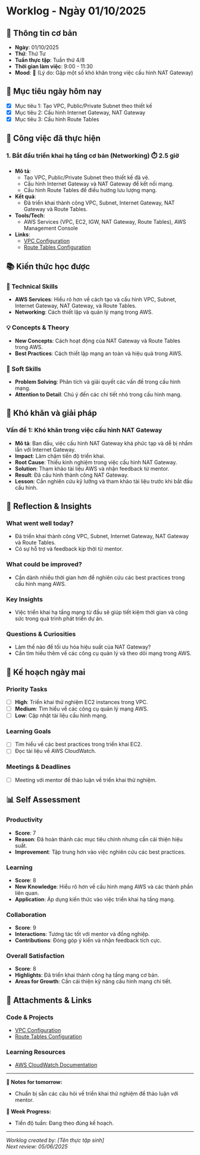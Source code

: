 # Worklog - Ngày 01/10/2025

## 📅 Thông tin cơ bản
- **Ngày**: 01/10/2025
- **Thứ**: Thứ Tư
- **Tuần thực tập**: Tuần thứ 4/8
- **Thời gian làm việc**: 9:00 - 11:30
- **Mood**: 🧐 (Lý do: Gặp một số khó khăn trong việc cấu hình NAT Gateway)

## 🎯 Mục tiêu ngày hôm nay
- [x] Mục tiêu 1: Tạo VPC, Public/Private Subnet theo thiết kế
- [x] Mục tiêu 2: Cấu hình Internet Gateway, NAT Gateway
- [x] Mục tiêu 3: Cấu hình Route Tables

## 💼 Công việc đã thực hiện

### 1. Bắt đầu triển khai hạ tầng cơ bản (Networking) ⏱️ 2.5 giờ
- **Mô tả**: 
  - Tạo VPC, Public/Private Subnet theo thiết kế đã vẽ.
  - Cấu hình Internet Gateway và NAT Gateway để kết nối mạng.
  - Cấu hình Route Tables để điều hướng lưu lượng mạng.
- **Kết quả**: 
  - Đã triển khai thành công VPC, Subnet, Internet Gateway, NAT Gateway và Route Tables.
- **Tools/Tech**: 
  - AWS Services (VPC, EC2, IGW, NAT Gateway, Route Tables), AWS Management Console
- **Links**: 
  - [VPC Configuration](https://example.com/vpc-config)
  - [Route Tables Configuration](https://example.com/route-tables)

## 📚 Kiến thức học được

### 🔧 Technical Skills
- **AWS Services**: Hiểu rõ hơn về cách tạo và cấu hình VPC, Subnet, Internet Gateway, NAT Gateway, và Route Tables.
- **Networking**: Cách thiết lập và quản lý mạng trong AWS.

### 💡 Concepts & Theory
- **New Concepts**: Cách hoạt động của NAT Gateway và Route Tables trong AWS.
- **Best Practices**: Cách thiết lập mạng an toàn và hiệu quả trong AWS.

### 🤝 Soft Skills
- **Problem Solving**: Phân tích và giải quyết các vấn đề trong cấu hình mạng.
- **Attention to Detail**: Chú ý đến các chi tiết nhỏ trong cấu hình mạng.

## 🚧 Khó khăn và giải pháp

### Vấn đề 1: Khó khăn trong việc cấu hình NAT Gateway
- **Mô tả**: Ban đầu, việc cấu hình NAT Gateway khá phức tạp và dễ bị nhầm lẫn với Internet Gateway.
- **Impact**: Làm chậm tiến độ triển khai.
- **Root Cause**: Thiếu kinh nghiệm trong việc cấu hình NAT Gateway.
- **Solution**: Tham khảo tài liệu AWS và nhận feedback từ mentor.
- **Result**: Đã cấu hình thành công NAT Gateway.
- **Lesson**: Cần nghiên cứu kỹ lưỡng và tham khảo tài liệu trước khi bắt đầu cấu hình.

## 🤔 Reflection & Insights

### What went well today?
- Đã triển khai thành công VPC, Subnet, Internet Gateway, NAT Gateway và Route Tables.
- Có sự hỗ trợ và feedback kịp thời từ mentor.

### What could be improved?
- Cần dành nhiều thời gian hơn để nghiên cứu các best practices trong cấu hình mạng AWS.

### Key Insights
- Việc triển khai hạ tầng mạng từ đầu sẽ giúp tiết kiệm thời gian và công sức trong quá trình phát triển dự án.

### Questions & Curiosities
- Làm thế nào để tối ưu hóa hiệu suất của NAT Gateway?
- Cần tìm hiểu thêm về các công cụ quản lý và theo dõi mạng trong AWS.

## 📅 Kế hoạch ngày mai

### Priority Tasks
- [ ] **High**: Triển khai thử nghiệm EC2 instances trong VPC.
- [ ] **Medium**: Tìm hiểu về các công cụ quản lý mạng AWS.
- [ ] **Low**: Cập nhật tài liệu cấu hình mạng.

### Learning Goals
- [ ] Tìm hiểu về các best practices trong triển khai EC2.
- [ ] Đọc tài liệu về AWS CloudWatch.

### Meetings & Deadlines
- [ ] Meeting với mentor để thảo luận về triển khai thử nghiệm.

## 📊 Self Assessment

### Productivity
- **Score**: 7
- **Reason**: Đã hoàn thành các mục tiêu chính nhưng cần cải thiện hiệu suất.
- **Improvement**: Tập trung hơn vào việc nghiên cứu các best practices.

### Learning
- **Score**: 8
- **New Knowledge**: Hiểu rõ hơn về cấu hình mạng AWS và các thành phần liên quan.
- **Application**: Áp dụng kiến thức vào việc triển khai hạ tầng mạng.

### Collaboration
- **Score**: 9
- **Interactions**: Tương tác tốt với mentor và đồng nghiệp.
- **Contributions**: Đóng góp ý kiến và nhận feedback tích cực.

### Overall Satisfaction
- **Score**: 8
- **Highlights**: Đã triển khai thành công hạ tầng mạng cơ bản.
- **Areas for Growth**: Cần cải thiện kỹ năng cấu hình mạng chi tiết.

## 📎 Attachments & Links

### Code & Projects
- [VPC Configuration](https://example.com/vpc-config)
- [Route Tables Configuration](https://example.com/route-tables)

### Learning Resources
- [AWS CloudWatch Documentation](https://aws.amazon.com/cloudwatch/)

---

**📝 Notes for tomorrow:**
- Chuẩn bị sẵn các câu hỏi về triển khai thử nghiệm để thảo luận với mentor.

**🎯 Week Progress:**
- Tiến độ tuần: Đang theo đúng kế hoạch.

---
*Worklog created by: [Tên thực tập sinh]*  
*Next review: 05/06/2025*
